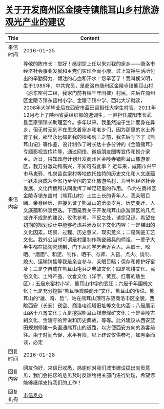 # <a href="http://www.shangluo.gov.cn/zmhd/ldxxxx.jsp?urltype=leadermail.LeaderMailContentUrl&wbtreeid=1112&leadermailid=3484">关于开发商州区金陵寺镇熊耳山乡村旅游观光产业的建议</a>
|Title|Content|
|:---:|---|
|来信时间|2016-01-25|
|来信内容|尊敬的陈市长：您好！感谢您上任以来对我的家乡——商洛市经济社会事业发展和乡党们实现全面小康、过上富裕生活所付出的辛勤努力、倾注的心血和汗水！您辛苦了！我叫侯义明，生于1985年，中共党员，是商洛市商州区金陵寺镇熊耳山村（原东窑村二组，我家门前有棵千年国槐）村民，先后在商州区金陵寺镇东窑村小学、金陵寺镇中学、西北大学就读，2008年大学毕业后在西安市蓝田县担任大学生村官，2011年12月考上了陕西省委组织部的选调生，一直担任咸阳市长武县巨家镇镇长助理至今。多年以来，我虽然迫于生计而身在异乡，但无时无刻不在思念着家乡和老乡们，因为那里的水土养育了我，那里永远都是我的根和魂！之前，我先后写下了《熊耳山记》等作品，设计制作了时长达十多分钟的《金陵熊耳》专题影视宣传片等，通过网络、微信朋友圈等宣传和推介家乡。近日，得知政府计划开发商州区金陵寺镇熊耳山旅游景区，我万分激动和高兴，不知可有此事？ 近年来，咸阳市兴平市马嵬驿、礼泉县袁家村等地依托独特的历史文化和人文底蕴一跃发展成为全省乃至全国的文化旅游名村，为当地经济社会发展、文化传播和认同发挥了举足轻重的作用。 作为在商州区金陵寺镇东窑村（熊耳山村）土生土长的青年人，我亲眼目睹、亲身经历、直接见证了熊耳山的沧桑岁月、历史变迁、人文底蕴和兴衰更迭。下面是我关于开发熊耳山旅游景区的几点或许不成熟的建议，仅供参考。不妥之处，请您见谅。希望在初期的规划设计中能够考虑并涉及以下文化内容：一是梯田的文化因素。场景、过程、历史意义、现实意义；二是陶瓷工艺文化。我外公当时可谓是村里制作陶瓷器具的师祖，一辈子大半生都在搞陶瓷烧制，门下从师学艺者近百人。从取土、晾晒、“磨面”、和泥、制作、晒干、存库、入窑、点火、烧制、熄火、运输销售等我是亲自参与、亲眼目睹；保存和修护好窑址；三是李自成在熊耳山屯兵之典故文化；四是农耕文化、民俗文化、土特产品、饮食文化（洋芋、黄豆、红薯的适生区）；五是东窑村小学、熊耳山中学的变迁；六是千年国槐文化；七是充分挖掘“熊耳晚霞映商州”文化、熊耳山的传说、熊耳山的“雄、奇、险”、站在熊耳山顶可东望商洛市区全貌，西眺西安（长安）夜空、商洛电视塔旧址等文化内涵；八是展示山路十八弯文化；九是挖掘熊耳山煤炭煤矿文化；十是金陵古刹文化、金陵寺的传说和历史典故，等等。此外建议从西安蓝田规划修建一条直通熊耳山的道路，以方便西安方向的游客前往。由于时间仓促，水平有限，以上建议仅供参考，如有幸面谈，必定|
|回复时间|2016-01-28|
|回复内容|网友你好，来信已收悉，感谢你对我们城市建设提出宝贵意见，我们会把您的意见及时反馈给相关部门进行处理，希望您能够继续支持我们的工作！|
|回复机构|<a href="../../categories/agencies/市信息办.md">市信息办</a>|

